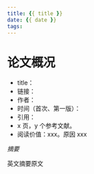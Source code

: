 ```yaml
---
title: {{ title }}
date: {{ date }}
tags:
---
```


# 论文概况

- title：
- 链接：
- 作者：
- 时间（首次、第一版）：
- 引用：
- x 页，y 个参考文献。
- 阅读价值：xxx。原因 xxx

*摘要*

英文摘要原文

